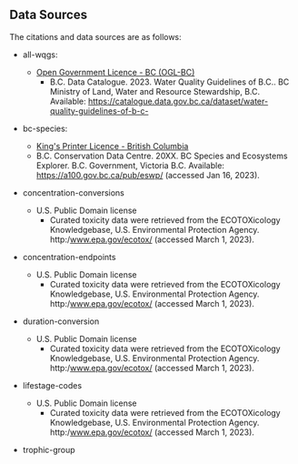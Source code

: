 ## Data Sources

The citations and data sources are as follows:

- all-wqgs: 
  - [Open Government Licence - BC (OGL-BC)](https://www2.gov.bc.ca/gov/content/data/open-data/open-government-licence-bc)
    - B.C. Data Catalogue. 2023. Water Quality Guidelines of B.C.. BC Ministry of Land, Water and Resource Stewardship, B.C. Available: https://catalogue.data.gov.bc.ca/dataset/water-quality-guidelines-of-b-c- 

- bc-species:
  - [King's Printer Licence -  British Columbia](https://www.bclaws.gov.bc.ca/standards/Licence.html)
  - B.C. Conservation Data Centre. 20XX. BC Species and Ecosystems Explorer. B.C. Government, Victoria B.C. Available: https://a100.gov.bc.ca/pub/eswp/ (accessed Jan 16, 2023).

- concentration-conversions
  - U.S. Public Domain license
    - Curated toxicity data were retrieved from the ECOTOXicology Knowledgebase, U.S. Environmental Protection Agency. http:/www.epa.gov/ecotox/ (accessed March 1, 2023). 

- concentration-endpoints 
  - U.S. Public Domain license
    - Curated toxicity data were retrieved from the ECOTOXicology Knowledgebase, U.S. Environmental Protection Agency. http:/www.epa.gov/ecotox/ (accessed March 1, 2023).   

- duration-conversion
  - U.S. Public Domain license
    - Curated toxicity data were retrieved from the ECOTOXicology Knowledgebase, U.S. Environmental Protection Agency. http:/www.epa.gov/ecotox/ (accessed March 1, 2023). 

- lifestage-codes 
  - U.S. Public Domain license
    - Curated toxicity data were retrieved from the ECOTOXicology Knowledgebase, U.S. Environmental Protection Agency. http:/www.epa.gov/ecotox/ (accessed March 1, 2023). 

- trophic-group